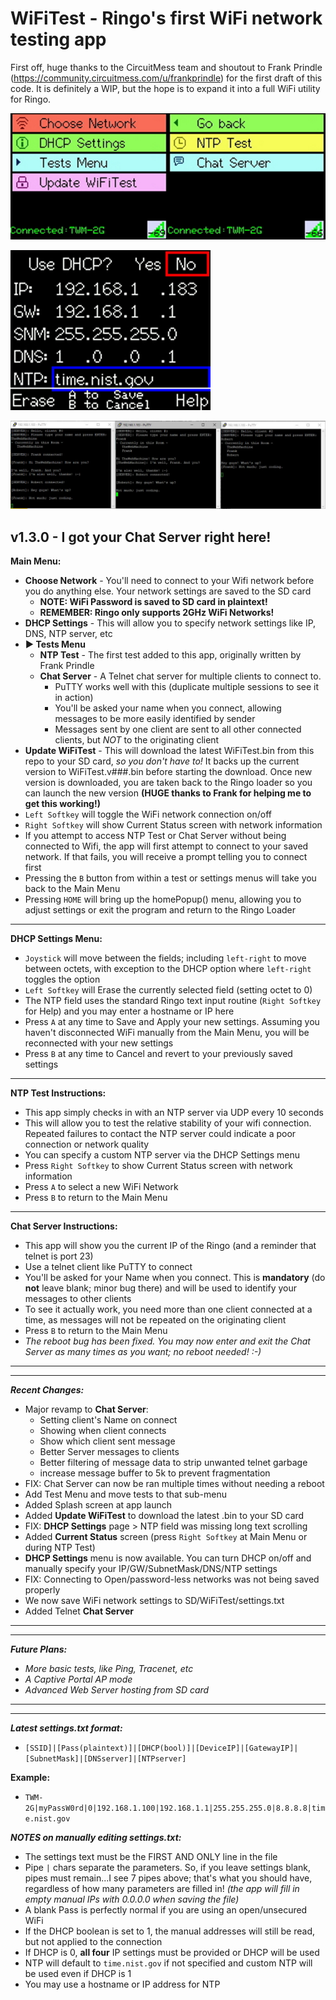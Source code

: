 # WiFiTest - Ringo's first WiFi network testing app

First off, huge thanks to the CircuitMess team and shoutout to Frank Prindle (https://community.circuitmess.com/u/frankprindle) for the
first draft of this code. It is definitely a WIP, but the hope is to expand it into a full WiFi utility for Ringo.

![Screenshot](WiFiTest_screenshot.jpg)

![Screenshot](WiFiTest_DHCPSettings_screenshot.jpg)

![Screenshot](WiFiTest_ChatServer_screenshot.jpg)

## **v1.3.0 - I got your Chat Server right here!**

**Main Menu:**
 * **Choose Network** - You'll need to connect to your Wifi network before you do anything else. Your network settings are saved to the SD card
   * **NOTE: WiFi Password is saved to SD card in plaintext!**
   * **REMEMBER: Ringo only supports 2GHz WiFi Networks!**
 * **DHCP Settings** - This will allow you to specify network settings like IP, DNS, NTP server, etc
 * **► Tests Menu**
    * **NTP Test** - The first test added to this app, originally written by Frank Prindle
    * **Chat Server** - A Telnet chat server for multiple clients to connect to. 
      * PuTTY works well with this (duplicate multiple sessions to see it in action)
      * You'll be asked your name when you connect, allowing messages to be more easily identified by sender
      * Messages sent by one client are sent to all other connected clients, but _NOT_ to the originating client
 * **Update WiFiTest** - This will download the latest WiFiTest.bin from this repo to your SD card, _so you don't have to!_ It backs up the current version to WiFiTest.v###.bin before starting the download. Once new version is downloaded, you are taken back to the Ringo loader so you can launch the new version **(HUGE thanks to Frank for helping me to get this working!)**
 * `Left Softkey` will toggle the WiFi network connection on/off
 * `Right Softkey` will show Current Status screen with network information
 * If you attempt to access NTP Test or Chat Server without being connected to Wifi, the app will first attempt to connect to your saved network. If that fails, you will receive a prompt telling you to connect first
 * Pressing the `B` button from within a test or settings menus will take you back to the Main Menu
 * Pressing `HOME` will bring up the homePopup() menu, allowing you to adjust settings or exit the program and return to the Ringo Loader
-----
**DHCP Settings Menu:**
 * `Joystick` will move between the fields; including `left-right` to move between octets, with exception to the DHCP option where `left-right` toggles the option
 * `Left Softkey` will Erase the currently selected field (setting octet to 0)
 * The NTP field uses the standard Ringo text input routine (`Right Softkey` for Help) and you may enter a hostname or IP here
 * Press `A` at any time to Save and Apply your new settings. Assuming you haven't disconnected WiFi manually from the Main Menu, you will be reconnected with your new settings
 * Press `B` at any time to Cancel and revert to your previously saved settings
-----
**NTP Test Instructions:**
 * This app simply checks in with an NTP server via UDP every 10 seconds
 * This will allow you to test the relative stability of your wifi connection. Repeated failures to contact the NTP server could indicate a poor connection or network quality
 * You can specify a custom NTP server via the DHCP Settings menu
 * Press `Right Softkey` to show Current Status screen with network information
 * Press `A` to select a new WiFi Network
 * Press `B` to return to the Main Menu
-----
**Chat Server Instructions:**
 * This app will show you the current IP of the Ringo (and a reminder that telnet is port 23)
 * Use a telnet client like PuTTY to connect
 * You'll be asked for your Name when you connect. This is **mandatory** (do **not** leave blank; minor bug there) and will be used to identify your messages to other clients
 * To see it actually work, you need more than one client connected at a time, as messages will not be repeated on the originating client
 * Press `B` to return to the Main Menu
 * _The reboot bug has been fixed. You may now enter and exit the Chat Server as many times as you want; no reboot needed! :-)_
-----
-----
_**Recent Changes:**_
 * Major revamp to **Chat Server**: 
   * Setting client's Name on connect
   * Showing when client connects
   * Show which client sent message
   * Better Server messages to clients
   * Better filtering of message data to strip unwanted telnet garbage
   * increase message buffer to 5k to prevent fragmentation
 * FIX: Chat Server can now be ran multiple times without needing a reboot
 * Add Test Menu and move tests to that sub-menu
 * Added Splash screen at app launch
 * Added **Update WiFiTest** to download the latest .bin to your SD card
 * FIX: **DHCP Settings** page > NTP field was missing long text scrolling
 * Added **Current Status** screen (press `Right Softkey` at Main Menu or during NTP Test)
 * **DHCP Settings** menu is now available. You can turn DHCP on/off and manually specify your IP/GW/SubnetMask/DNS/NTP settings
 * FIX: Connecting to Open/password-less networks was not being saved properly
 * We now save WiFi network settings to SD/WiFiTest/settings.txt
 * Added Telnet **Chat Server**
-----
-----
_**Future Plans:**_
 * _More basic tests, like Ping, Tracenet, etc_
 * _A Captive Portal AP mode_
 * _Advanced Web Server hosting from SD card_
-----
-----
_**Latest settings.txt format:**_
 * `[SSID]|[Pass(plaintext)]|[DHCP(bool)]|[DeviceIP]|[GatewayIP]|[SubnetMask]|[DNSserver]|[NTPserver]`

**Example:**
 * `TWM-2G|myPassW0rd|0|192.168.1.100|192.168.1.1|255.255.255.0|8.8.8.8|time.nist.gov`

_**NOTES on manually editing settings.txt:**_ 
 * The settings text must be the FIRST AND ONLY line in the file
 * Pipe `|` chars separate the parameters. So, if you leave settings blank, pipes must remain...I see 7 pipes above; that's what you should have, regardless of how many parameters are filled in! _(the app will fill in empty manual IPs with 0.0.0.0 when saving the file)_
 * A blank Pass is perfectly normal if you are using an open/unsecured WiFi
 * If the DHCP boolean is set to 1, the manual addresses will still be read, but not applied to the connection
 * If DHCP is 0, **all four** IP settings must be provided or DHCP will be used
 * NTP will default to `time.nist.gov` if not specified and custom NTP will be used even if DHCP is 1
 * You may use a hostname or IP address for NTP
